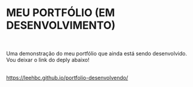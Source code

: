 <h1>MEU PORTFÓLIO (EM DESENVOLVIMENTO)</h1>
<br/>
<p>Uma demonstração do meu portfólio que ainda está sendo desenvolvido. Vou deixar o link do deply abaixo!</p>
<br/>
<a href="https://leehbc.github.io/portfolio-desenvolvendo/">https://leehbc.github.io/portfolio-desenvolvendo/ </a>
